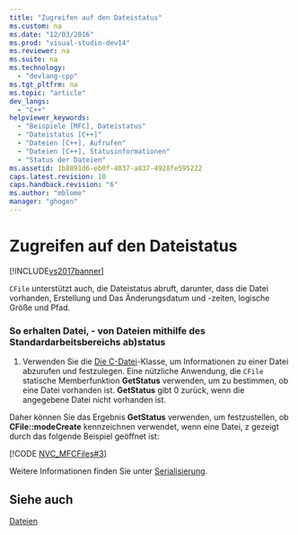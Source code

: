 ```yaml
---
title: "Zugreifen auf den Dateistatus"
ms.custom: na
ms.date: "12/03/2016"
ms.prod: "visual-studio-dev14"
ms.reviewer: na
ms.suite: na
ms.technology: 
  - "devlang-cpp"
ms.tgt_pltfrm: na
ms.topic: "article"
dev_langs: 
  - "C++"
helpviewer_keywords: 
  - "Beispiele [MFC], Dateistatus"
  - "Dateistatus [C++]"
  - "Dateien [C++], Aufrufen"
  - "Dateien [C++], Statusinformationen"
  - "Status der Dateien"
ms.assetid: 1b8891d6-eb0f-4037-a837-4928fe595222
caps.latest.revision: 10
caps.handback.revision: "6"
ms.author: "mblome"
manager: "ghogen"
---
```

# Zugreifen auf den Dateistatus
[!INCLUDE[vs2017banner](../assembler/inline/includes/vs2017banner.md)]

`CFile` unterstützt auch, die Dateistatus abruft, darunter, dass die Datei vorhanden, Erstellung und Das Änderungsdatum und \-zeiten, logische Größe und Pfad.  
  
### So erhalten Datei, \- von Dateien mithilfe des Standardarbeitsbereichs ab\)status  
  
1.  Verwenden Sie die [Die C\-Datei](../mfc/reference/cfile-class.md)\-Klasse, um Informationen zu einer Datei abzurufen und festzulegen.  Eine nützliche Anwendung, die `CFile` statische Memberfunktion **GetStatus** verwenden, um zu bestimmen, ob eine Datei vorhanden ist.  **GetStatus** gibt 0 zurück, wenn die angegebene Datei nicht vorhanden ist.  
  
 Daher können Sie das Ergebnis **GetStatus** verwenden, um festzustellen, ob **CFile::modeCreate** kennzeichnen verwendet, wenn eine Datei, z gezeigt durch das folgende Beispiel geöffnet ist:  
  
 [!CODE [NVC_MFCFiles#3](../CodeSnippet/VS_Snippets_Cpp/NVC_MFCFiles#3)]  
  
 Weitere Informationen finden Sie unter [Serialisierung](../mfc/serialization-in-mfc.md).  
  
## Siehe auch  
 [Dateien](../mfc/files-in-mfc.md)